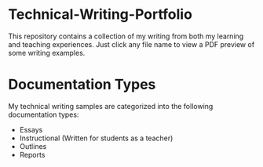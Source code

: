 # Technical-Writing-Portfolio
This repository contains a collection of my writing from both my learning and teaching experiences. Just click any file name to view a PDF preview of some writing examples.

# Documentation Types
My technical writing samples are categorized into the following documentation types:

- Essays
- Instructional (Written for students as a teacher)
- Outlines
- Reports
